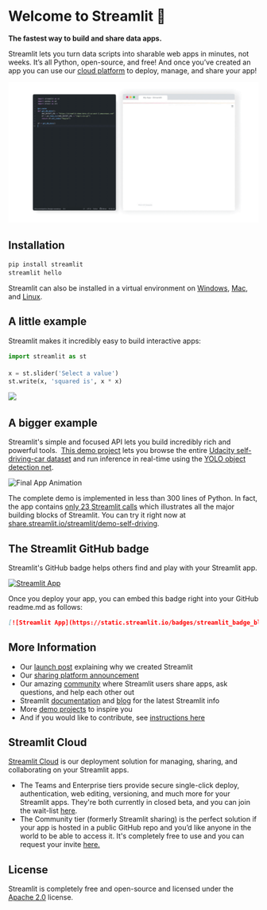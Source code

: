# Welcome to Streamlit :wave:

**The fastest way to build and share data apps.**

Streamlit lets you turn data scripts into sharable web apps in minutes, not weeks. It’s all Python, open-source, and free! And once you’ve created an app you can use our [cloud platform](https://streamlit.io/cloud) to deploy, manage, and share your app!

![Example of live coding an app in Streamlit|635x380](https://github.com/streamlit/docs/raw/main/public/images/Streamlit_overview.gif)

## Installation

```bash
pip install streamlit
streamlit hello
```

Streamlit can also be installed in a virtual environment on [Windows](https://github.com/streamlit/streamlit/wiki/Installing-in-a-virtual-environment#on-windows), [Mac](https://github.com/streamlit/streamlit/wiki/Installing-in-a-virtual-environment#on-mac--linux), and [Linux](https://github.com/streamlit/streamlit/wiki/Installing-in-a-virtual-environment#on-mac--linux).

## A little example

Streamlit makes it incredibly easy to build interactive apps:

```python
import streamlit as st

x = st.slider('Select a value')
st.write(x, 'squared is', x * x)
```

<img src="https://github.com/streamlit/streamlit/raw/develop/docs/_static/img/simple_example.png"/>

## A bigger example

Streamlit's simple and focused API lets you build incredibly rich and powerful tools.  [This demo project](https://github.com/streamlit/demo-self-driving) lets you browse the entire [Udacity self-driving-car dataset](https://github.com/udacity/self-driving-car) and run inference in real-time using the [YOLO object detection net](https://pjreddie.com/darknet/yolo).

![Final App Animation](https://github.com/streamlit/streamlit/raw/develop/docs/_static/img/complex_app_example.gif "Final App Animation")

The complete demo is implemented in less than 300 lines of Python. In fact, the app contains [only 23 Streamlit calls](https://github.com/streamlit/demo-self-driving/blob/master/streamlit_app.py) which illustrates all the major building blocks of Streamlit. You can try it right now at [share.streamlit.io/streamlit/demo-self-driving](https://share.streamlit.io/streamlit/demo-self-driving).

## The Streamlit GitHub badge

Streamlit's GitHub badge helps others find and play with your Streamlit app.

[![Streamlit App](https://static.streamlit.io/badges/streamlit_badge_black_white.svg)](https://share.streamlit.io/streamlit/demo-face-gan)

Once you deploy your app, you can embed this badge right into your GitHub readme.md as follows:

```markdown
[![Streamlit App](https://static.streamlit.io/badges/streamlit_badge_black_white.svg)](https://share.streamlit.io/yourGitHubName/yourRepo/yourApp/)
```

## More Information

- Our [launch post](https://towardsdatascience.com/coding-ml-tools-like-you-code-ml-models-ddba3357eace?source=friends_link&sk=f7774c54571148b33cde3ba6c6310086) explaining why we created Streamlit
- Our [sharing platform announcement](https://blog.streamlit.io/introducing-streamlit-sharing)
- Our amazing [community](https://discuss.streamlit.io/) where Streamlit users share apps, ask questions, and help each other out
- Streamlit [documentation](https://docs.streamlit.io/) and [blog](https://blog.streamlit.io) for the latest Streamlit info
- More [demo projects](https://github.com/streamlit/) to inspire you
- And if you would like to contribute, see [instructions here](https://github.com/streamlit/streamlit/wiki/Contributing)

## Streamlit Cloud

[Streamlit Cloud](https://streamlit.io/cloud) is our deployment solution for managing, sharing, and collaborating on your Streamlit apps.

- The Teams and Enterprise tiers provide secure single-click deploy, authentication, web editing, versioning, and much more for your Streamlit apps. They're both currently in closed beta, and you can join the wait-list [here](https://streamlit.io/cloud-sign-up).
- The Community tier (formerly Streamlit sharing) is the perfect solution if your app is hosted in a public GitHub repo and you’d like anyone in the world to be able to access it. It's completely free to use and you can request your invite [here.](https://streamlit.io/community-sign-up)

## License

Streamlit is completely free and open-source and licensed under the [Apache 2.0](https://www.apache.org/licenses/LICENSE-2.0) license.

